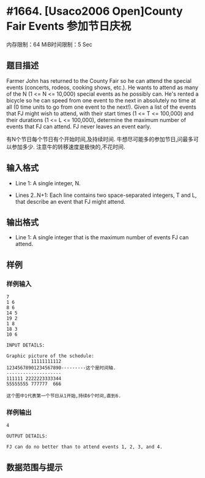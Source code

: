 # #1664. [Usaco2006 Open]County Fair Events 参加节日庆祝

内存限制：64 MiB时间限制：5 Sec

## 题目描述

Farmer John has returned to the County Fair so he can attend the special events (concerts, rodeos, cooking shows, etc.). He wants to attend as many of the N (1 <= N <= 10,000) special events as he possibly can. He's rented a bicycle so he can speed from one event to the next in absolutely no time at all (0 time units to go from one event to the next!). Given a list of the events that FJ might wish to attend, with their start times (1 <= T <= 100,000) and their durations (1 <= L <= 100,000), determine the maximum number of events that FJ can attend. FJ never leaves an event early.

 

有N个节日每个节日有个开始时间,及持续时间. 牛想尽可能多的参加节日,问最多可以参加多少. 注意牛的转移速度是极快的,不花时间.

## 输入格式

* Line 1: A single integer, N. 

* Lines 2..N+1: Each line contains two space-separated integers, T and L, that describe an event that FJ might attend.

## 输出格式

* Line 1: A single integer that is the maximum number of events FJ can attend. 

## 样例

### 样例输入

    
    7               
    1 6
    8 6
    14 5
    19 2
    1 8
    18 3
    10 6
    
    INPUT DETAILS:
    
    Graphic picture of the schedule:
             11111111112
    12345678901234567890---------这个是时间轴.
    --------------------
    111111 2222223333344
    55555555 777777  666
    
    这个图中1代表第一个节日从1开始,持续6个时间,直到6.
    
    
    

### 样例输出

    
    4
    
    OUTPUT DETAILS:
    
    FJ can do no better than to attend events 1, 2, 3, and 4.
    

## 数据范围与提示
